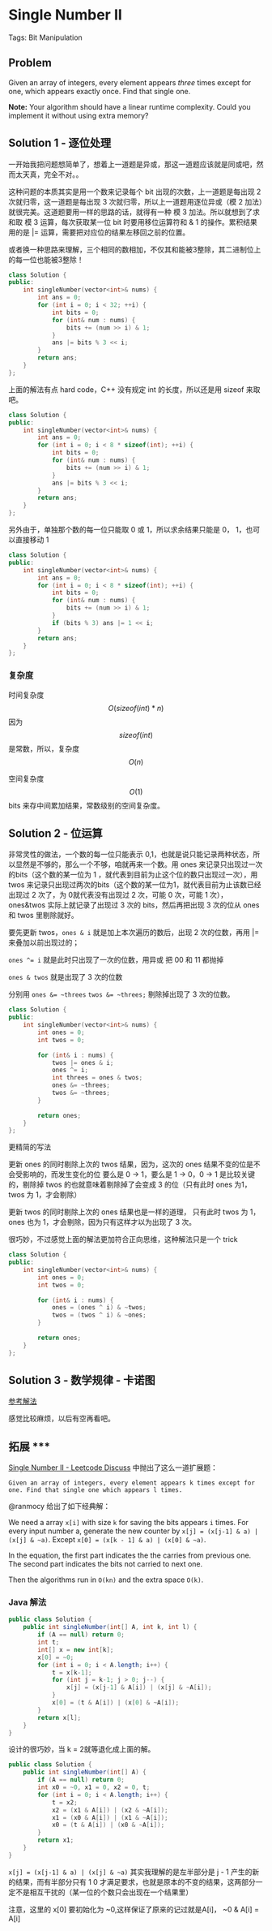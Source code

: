 # Single Number II

Tags: Bit Manipulation

## Problem

Given an array of integers, every element appears *three* times except for one, which appears exactly once. Find that single one.

**Note:**
Your algorithm should have a linear runtime complexity. Could you implement it without using extra memory?

## Solution 1 - 逐位处理

一开始我把问题想简单了，想着上一道题是异或，那这一道题应该就是同或吧，然而太天真，完全不对。。

这种问题的本质其实是用一个数来记录每个 bit 出现的次数，上一道题是每出现 2 次就归零，这一道题是每出现 3 次就归零，所以上一道题用逐位异或（模 2 加法）就很完美。这道题要用一样的思路的话，就得有一种 模 3 加法。所以就想到了求和取 模 3 运算，每次获取某一位 bit 时要用移位运算符和 & 1 的操作。累积结果用的是 |= 运算，需要把对应位的结果左移回之前的位置。

或者换一种思路来理解，三个相同的数相加，不仅其和能被3整除，其二进制位上的每一位也能被3整除！

```cpp
class Solution {
public:
    int singleNumber(vector<int>& nums) {
        int ans = 0;
        for (int i = 0; i < 32; ++i) {
            int bits = 0;
            for (int& num : nums) {
                bits += (num >> i) & 1;
            }
            ans |= bits % 3 << i;
        }
        return ans;
    }
};
```

上面的解法有点 hard code，C++ 没有规定 int 的长度，所以还是用 sizeof 来取吧。

```cpp
class Solution {
public:
    int singleNumber(vector<int>& nums) {
        int ans = 0;
        for (int i = 0; i < 8 * sizeof(int); ++i) {
            int bits = 0;
            for (int& num : nums) {
                bits += (num >> i) & 1;
            }
            ans |= bits % 3 << i;
        }
        return ans;
    }
};
```

另外由于，单独那个数的每一位只能取 0 或 1，所以求余结果只能是 0， 1，也可以直接移动 1

```cpp
class Solution {
public:
    int singleNumber(vector<int>& nums) {
        int ans = 0;
        for (int i = 0; i < 8 * sizeof(int); ++i) {
            int bits = 0;
            for (int& num : nums) {
                bits += (num >> i) & 1;
            }
            if (bits % 3) ans |= 1 << i;
        }
        return ans;
    }
};
```

### 复杂度

时间复杂度 $$O(sizeof(int) * n)$$ 因为 $$sizeof(int)$$ 是常数，所以，复杂度 $$O(n)$$

空间复杂度 $$O(1)$$ bits 来存中间累加结果，常数级别的空间复杂度。

## Solution 2 - 位运算

 非常灵性的做法，一个数的每一位只能表示 0,1，也就是说只能记录两种状态，所以显然是不够的，那么一个不够，咱就再来一个数。用 ones 来记录只出现过一次的bits（这个数的某一位为 1 ，就代表到目前为止这个位的数只出现过一次），用 twos 来记录只出现过两次的bits（这个数的某一位为1，就代表目前为止该数已经出现过 2 次了，为 0就代表没有出现过 2 次，可能 0 次，可能 1 次），ones&twos 实际上就记录了出现过 3 次的 bits，然后再把出现 3 次的位从 ones 和 twos 里剔除就好。

要先更新 twos，`ones & i` 就是加上本次遍历的数后，出现 2 次的位数，再用 |= 来叠加以前出现过的；

`ones ^= i` 就是此时只出现了一次的位数，用异或 把 00 和 11 都抛掉

`ones & twos` 就是出现了 3 次的位数

分别用 `ones &= ~threes` `twos &= ~threes;` 剔除掉出现了 3 次的位数。

```cpp
class Solution {
public:
    int singleNumber(vector<int>& nums) {
        int ones = 0;
        int twos = 0;
        
        for (int& i : nums) {
            twos |= ones & i;
            ones ^= i;
            int threes = ones & twos;
            ones &= ~threes;
            twos &= ~threes;
        }
        
        return ones;
    }
};
```

更精简的写法

更新 ones 的同时剔除上次的 twos 结果，因为，这次的 ones 结果不变的位是不会受影响的，而发生变化的位 要么是 0 -> 1，要么是 1 -> 0，0 -> 1 是比较关键的，剔除掉 twos 的也就意味着剔除掉了会变成 3 的位（只有此时 ones 为1，twos 为 1，才会剔除）

更新 twos 的同时剔除上次的 ones 结果也是一样的道理， 只有此时 twos 为 1，ones 也为 1，才会剔除，因为只有这样才以为出现了 3 次。

很巧妙，不过感觉上面的解法更加符合正向思维，这种解法只是一个 trick

```cpp
class Solution {
public:
    int singleNumber(vector<int>& nums) {
        int ones = 0;
        int twos = 0;
        
        for (int& i : nums) {
            ones = (ones ^ i) & ~twos;
            twos = (twos ^ i) & ~ones;
        }
        
        return ones;
    }
};
```

## Solution 3 - 数学规律 - 卡诺图

[参考解法](https://www.nowcoder.net/questionTerminal/1097ca585245418ea2efd0e8b4d9eb7a)

感觉比较麻烦，以后有空再看吧。



## 拓展 ***

[Single Number II - Leetcode Discuss](https://leetcode.com/discuss/857/constant-space-solution?show=2542) 中抛出了这么一道扩展题：

```
Given an array of integers, every element appears k times except for one. Find that single one which appears l times.

```

@ranmocy 给出了如下经典解：

We need a array `x[i]` with size `k` for saving the bits appears `i` times. For every input number a, generate the new counter by `x[j] = (x[j-1] & a) | (x[j] & ~a)`. Except `x[0] = (x[k - 1] & a) | (x[0] & ~a)`.

In the equation, the first part indicates the the carries from previous one. The second part indicates the bits not carried to next one.

Then the algorithms run in `O(kn)` and the extra space `O(k)`.

### Java 解法

```java
public class Solution {
    public int singleNumber(int[] A, int k, int l) {
        if (A == null) return 0;
        int t;
        int[] x = new int[k];
        x[0] = ~0;
        for (int i = 0; i < A.length; i++) {
            t = x[k-1];
            for (int j = k-1; j > 0; j--) {
                x[j] = (x[j-1] & A[i]) | (x[j] & ~A[i]);
            }
            x[0] = (t & A[i]) | (x[0] & ~A[i]);
        }
        return x[l];
    }
}
```

设计的很巧妙，当 k = 2就等退化成上面的解。

```java
public class Solution {
    public int singleNumber(int[] A) {
        if (A == null) return 0;
        int x0 = ~0, x1 = 0, x2 = 0, t;
        for (int i = 0; i < A.length; i++) {
            t = x2;
            x2 = (x1 & A[i]) | (x2 & ~A[i]);
            x1 = (x0 & A[i]) | (x1 & ~A[i]);
            x0 = (t & A[i]) | (x0 & ~A[i]);
        }
        return x1;
    }
}
```

`x[j] = (x[j-1] & a) | (x[j] & ~a)` 其实我理解的是左半部分是 j - 1 产生的新的结果，而有半部分只有 1 0 才满足要求，也就是原本的不变的结果，这两部分一定不是相互干扰的（某一位的个数只会出现在一个结果里）

注意，这里的 x[0] 要初始化为 ~0,这样保证了原来的记过就是A[i]， ~0 & A[i] = A[i]